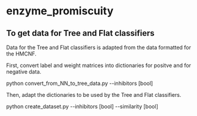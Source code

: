 # enzyme_promiscuity

## To get data for Tree and Flat classifiers
Data for the Tree and Flat classifiers is adapted from the data formatted for the HMCNF.

First, convert label and weight matrices into dictionaries for positve and for negative data.

python convert_from_NN_to_tree_data.py --inhibitors [bool]

Then, adapt the dictionaries to be used by the Tree and Flat classifiers.

python create_dataset.py --inhibitors [bool] --similarity [bool]
